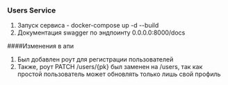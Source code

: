 ### Users Service

1. Запуск сервиса - docker-compose up -d --build
2. Документация swagger по эндпоинту 0.0.0.0:8000/docs

####Изменения в апи
1. Был добавлен роут для регистрации пользователей
2. Также, роут PATCH /users/{pk} был заменен на /users, так как простой пользователь может обновлять только лишь свой профиль 
